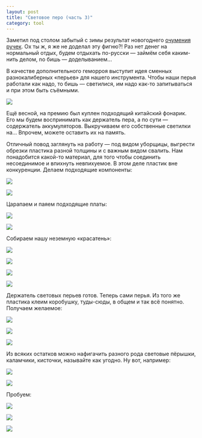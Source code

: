 ```yaml
---
layout: post
title: "Световое перо (часть 3)"
category: tool
---
```

Заметил под столом забытый с зимы результат новогоднего [очумения ручек](https://quillcraft.livejournal.com/69360.html). Ох ты ж, я же не доделал эту фигню?! Раз нет денег на нормальный отдых, будем отдыхать по-русски — займём себя каким-нить делом, nо бишь — доделыванием...

В качестве дополнительного геморроя выступит идея сменных разнокалиберных «перьев» для нашего инструмента. Чтобы наши перья работали как надо, то бишь — светилися, им надо как-то запитываться и при этом быть съёмными.

![](https://pics.livejournal.com/quillcraft/pic/000y92pf)

Ещё весной, на премию был куплен подходящий китайский фонарик. Его мы будем воспринимать как держатель пера, а по сути — содержатель аккумуляторов. Выкручиваем его собственные светилки на... Впрочем, можете оставить их на память.

Отличный повод заглянуть на работу — под видом уборщицы, выгрести обрезки пластика разной толщины и с важным видом свалить. Нам понадобится какой-то материал, для того чтобы соединить несоединимое и впихнуть невпихуемое. В этом деле пластик вне конкуренции. Делаем подходящие компоненты:

![](https://pics.livejournal.com/quillcraft/pic/000yafb2)

![](https://pics.livejournal.com/quillcraft/pic/000ybeax)

Царапаем и паяем подходящие платы:

![](https://pics.livejournal.com/quillcraft/pic/000ycpch)

![](https://pics.livejournal.com/quillcraft/pic/000yh7kd)

Собираем нашу неземную «красатень»:

![](https://pics.livejournal.com/quillcraft/pic/000ydkdz)

![](https://pics.livejournal.com/quillcraft/pic/000yeds1)

![](https://pics.livejournal.com/quillcraft/pic/000yf8s0)

![](https://pics.livejournal.com/quillcraft/pic/000yg6kg)

Держатель световых перьев готов. Теперь сами перья. Из того же пластика клеим коробушку, туды-сюды, в общем и так всё понятно. Получаем желаемое:

![](https://pics.livejournal.com/quillcraft/pic/000yk5t9)

![](https://pics.livejournal.com/quillcraft/pic/000yphk8)

![](https://pics.livejournal.com/quillcraft/pic/000yqd1f)

Из всяких остатков можно нафигачить разного рода световые пёрышки, каламчики, кисточки, называйте как угодно. Ну вот, например:

![](https://pics.livejournal.com/quillcraft/pic/000yrte8)

![](https://pics.livejournal.com/quillcraft/pic/000ysg1x)

Пробуем:

![](https://pics.livejournal.com/quillcraft/pic/000ytwxf)

![](https://pics.livejournal.com/quillcraft/pic/000ywd4d)

![](https://pics.livejournal.com/quillcraft/pic/000yxetp)

